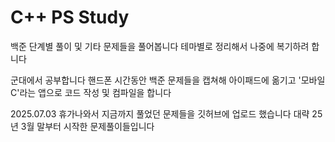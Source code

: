 # C++ PS Study
백준 단계별 풀이 및 기타 문제들을 풀어봅니다
테마별로 정리해서 나중에 복기하려 합니다

군대에서 공부합니다
핸드폰 시간동안 백준 문제들을 캡쳐해 아이패드에 옮기고 '모바일 C'라는 앱으로 코드 작성 및 컴파일을 합니다

2025.07.03
휴가나와서 지금까지 풀었던 문제들을 깃허브에 업로드 했습니다
대략 25년 3월 말부터 시작한 문제풀이들입니다
